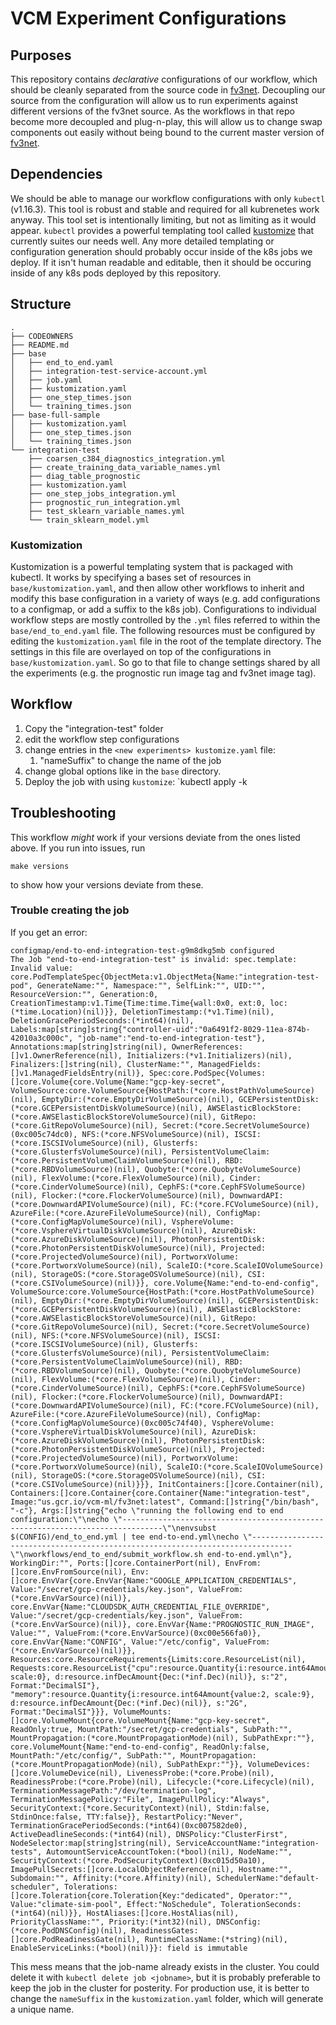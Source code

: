 # VCM Experiment Configurations

## Purposes

This repository contains *declarative* configurations of our workflow, which should be cleanly separated from the source code in [fv3net]. Decoupling our source from the configuration will allow us to run experiments against different versions of the fv3net source. As the workflows in that repo become more decoupled and plug-n-play, this will allow us to change swap components out easily without being bound to the current master version of [fv3net].

## Dependencies

We should be able to manage our workflow configurations with only `kubectl` (v1.16.3). This tool is robust and stable and required for all kubrenetes work anyway. This tool set is intentionally limiting, but not as limiting as it would appear. `kubectl` provides a powerful templating tool called [kustomize] that currently suites our needs well. Any more detailed templating or configuration generation should probably occur inside of the k8s jobs we deploy. If it isn't human readable and editable, then it should be occuring inside of any k8s pods deployed by this repository.

## Structure

``` 
.
├── CODEOWNERS
├── README.md
├── base
│   ├── end_to_end.yaml
│   ├── integration-test-service-account.yml
│   ├── job.yaml
│   ├── kustomization.yaml
│   ├── one_step_times.json
│   └── training_times.json
├── base-full-sample
│   ├── kustomization.yaml
│   ├── one_step_times.json
│   └── training_times.json
└── integration-test
    ├── coarsen_c384_diagnostics_integration.yml
    ├── create_training_data_variable_names.yml
    ├── diag_table_prognostic
    ├── kustomization.yaml
    ├── one_step_jobs_integration.yml
    ├── prognostic_run_integration.yml
    ├── test_sklearn_variable_names.yml
    └── train_sklearn_model.yml
```

### Kustomization 

Kustomization is a powerful templating system that is packaged with kubectl. It works by specifying a bases set of resources in `base/kustomization.yaml`, and then allow other workflows to inherit and modify this base configuration in a variety of ways (e.g. add configurations to a configmap, or add a suffix to the k8s job). Configurations to individual workflow steps are mostly controlled by the `.yml` files referred to within the `base/end_to_end.yaml` file. The following resources must be configured by editing the `kustomization.yaml` file in the root of the template directory. The settings in this file are overlayed on top of the configurations in `base/kustomization.yaml`. So go to that file to change settings shared by all the experiments (e.g. the prognostic run image tag and fv3net image tag).


## Workflow

1. Copy the "integration-test" folder
1. edit the workflow step configurations
1. change entries in the `<new experiments> kustomize.yaml` file:
    1. "nameSuffix" to change the name of the job
1. change global options like in the `base` directory.
1. Deploy the job with using `kustomize`: `kubectl apply -k <new-directory>

## Troubleshooting

This workflow *might* work if your versions deviate from the ones listed above. If you run into issues, run

    make versions

to show how your versions deviate from these.

### Trouble creating the job

If you get an error:

```
configmap/end-to-end-integration-test-g9m8dkg5mb configured
The Job "end-to-end-integration-test" is invalid: spec.template: Invalid value: core.PodTemplateSpec{ObjectMeta:v1.ObjectMeta{Name:"integration-test-pod", GenerateName:"", Namespace:"", SelfLink:"", UID:"", ResourceVersion:"", Generation:0, CreationTimestamp:v1.Time{Time:time.Time{wall:0x0, ext:0, loc:(*time.Location)(nil)}}, DeletionTimestamp:(*v1.Time)(nil), DeletionGracePeriodSeconds:(*int64)(nil), Labels:map[string]string{"controller-uid":"0a6491f2-8029-11ea-874b-42010a3c000c", "job-name":"end-to-end-integration-test"}, Annotations:map[string]string(nil), OwnerReferences:[]v1.OwnerReference(nil), Initializers:(*v1.Initializers)(nil), Finalizers:[]string(nil), ClusterName:"", ManagedFields:[]v1.ManagedFieldsEntry(nil)}, Spec:core.PodSpec{Volumes:[]core.Volume{core.Volume{Name:"gcp-key-secret", VolumeSource:core.VolumeSource{HostPath:(*core.HostPathVolumeSource)(nil), EmptyDir:(*core.EmptyDirVolumeSource)(nil), GCEPersistentDisk:(*core.GCEPersistentDiskVolumeSource)(nil), AWSElasticBlockStore:(*core.AWSElasticBlockStoreVolumeSource)(nil), GitRepo:(*core.GitRepoVolumeSource)(nil), Secret:(*core.SecretVolumeSource)(0xc005c74dc0), NFS:(*core.NFSVolumeSource)(nil), ISCSI:(*core.ISCSIVolumeSource)(nil), Glusterfs:(*core.GlusterfsVolumeSource)(nil), PersistentVolumeClaim:(*core.PersistentVolumeClaimVolumeSource)(nil), RBD:(*core.RBDVolumeSource)(nil), Quobyte:(*core.QuobyteVolumeSource)(nil), FlexVolume:(*core.FlexVolumeSource)(nil), Cinder:(*core.CinderVolumeSource)(nil), CephFS:(*core.CephFSVolumeSource)(nil), Flocker:(*core.FlockerVolumeSource)(nil), DownwardAPI:(*core.DownwardAPIVolumeSource)(nil), FC:(*core.FCVolumeSource)(nil), AzureFile:(*core.AzureFileVolumeSource)(nil), ConfigMap:(*core.ConfigMapVolumeSource)(nil), VsphereVolume:(*core.VsphereVirtualDiskVolumeSource)(nil), AzureDisk:(*core.AzureDiskVolumeSource)(nil), PhotonPersistentDisk:(*core.PhotonPersistentDiskVolumeSource)(nil), Projected:(*core.ProjectedVolumeSource)(nil), PortworxVolume:(*core.PortworxVolumeSource)(nil), ScaleIO:(*core.ScaleIOVolumeSource)(nil), StorageOS:(*core.StorageOSVolumeSource)(nil), CSI:(*core.CSIVolumeSource)(nil)}}, core.Volume{Name:"end-to-end-config", VolumeSource:core.VolumeSource{HostPath:(*core.HostPathVolumeSource)(nil), EmptyDir:(*core.EmptyDirVolumeSource)(nil), GCEPersistentDisk:(*core.GCEPersistentDiskVolumeSource)(nil), AWSElasticBlockStore:(*core.AWSElasticBlockStoreVolumeSource)(nil), GitRepo:(*core.GitRepoVolumeSource)(nil), Secret:(*core.SecretVolumeSource)(nil), NFS:(*core.NFSVolumeSource)(nil), ISCSI:(*core.ISCSIVolumeSource)(nil), Glusterfs:(*core.GlusterfsVolumeSource)(nil), PersistentVolumeClaim:(*core.PersistentVolumeClaimVolumeSource)(nil), RBD:(*core.RBDVolumeSource)(nil), Quobyte:(*core.QuobyteVolumeSource)(nil), FlexVolume:(*core.FlexVolumeSource)(nil), Cinder:(*core.CinderVolumeSource)(nil), CephFS:(*core.CephFSVolumeSource)(nil), Flocker:(*core.FlockerVolumeSource)(nil), DownwardAPI:(*core.DownwardAPIVolumeSource)(nil), FC:(*core.FCVolumeSource)(nil), AzureFile:(*core.AzureFileVolumeSource)(nil), ConfigMap:(*core.ConfigMapVolumeSource)(0xc005c74f40), VsphereVolume:(*core.VsphereVirtualDiskVolumeSource)(nil), AzureDisk:(*core.AzureDiskVolumeSource)(nil), PhotonPersistentDisk:(*core.PhotonPersistentDiskVolumeSource)(nil), Projected:(*core.ProjectedVolumeSource)(nil), PortworxVolume:(*core.PortworxVolumeSource)(nil), ScaleIO:(*core.ScaleIOVolumeSource)(nil), StorageOS:(*core.StorageOSVolumeSource)(nil), CSI:(*core.CSIVolumeSource)(nil)}}}, InitContainers:[]core.Container(nil), Containers:[]core.Container{core.Container{Name:"integration-test", Image:"us.gcr.io/vcm-ml/fv3net:latest", Command:[]string{"/bin/bash", "-c"}, Args:[]string{"echo \"running the following end to end configuration:\"\necho \"-------------------------------------------------------------------------------\"\nenvsubst $(CONFIG)/end_to_end.yml | tee end-to-end.yml\necho \"-------------------------------------------------------------------------------\"\nworkflows/end_to_end/submit_workflow.sh end-to-end.yml\n"}, WorkingDir:"", Ports:[]core.ContainerPort(nil), EnvFrom:[]core.EnvFromSource(nil), Env:[]core.EnvVar{core.EnvVar{Name:"GOOGLE_APPLICATION_CREDENTIALS", Value:"/secret/gcp-credentials/key.json", ValueFrom:(*core.EnvVarSource)(nil)}, core.EnvVar{Name:"CLOUDSDK_AUTH_CREDENTIAL_FILE_OVERRIDE", Value:"/secret/gcp-credentials/key.json", ValueFrom:(*core.EnvVarSource)(nil)}, core.EnvVar{Name:"PROGNOSTIC_RUN_IMAGE", Value:"", ValueFrom:(*core.EnvVarSource)(0xc00e566fa0)}, core.EnvVar{Name:"CONFIG", Value:"/etc/config", ValueFrom:(*core.EnvVarSource)(nil)}}, Resources:core.ResourceRequirements{Limits:core.ResourceList(nil), Requests:core.ResourceList{"cpu":resource.Quantity{i:resource.int64Amount{value:2, scale:0}, d:resource.infDecAmount{Dec:(*inf.Dec)(nil)}, s:"2", Format:"DecimalSI"}, "memory":resource.Quantity{i:resource.int64Amount{value:2, scale:9}, d:resource.infDecAmount{Dec:(*inf.Dec)(nil)}, s:"2G", Format:"DecimalSI"}}}, VolumeMounts:[]core.VolumeMount{core.VolumeMount{Name:"gcp-key-secret", ReadOnly:true, MountPath:"/secret/gcp-credentials", SubPath:"", MountPropagation:(*core.MountPropagationMode)(nil), SubPathExpr:""}, core.VolumeMount{Name:"end-to-end-config", ReadOnly:false, MountPath:"/etc/config/", SubPath:"", MountPropagation:(*core.MountPropagationMode)(nil), SubPathExpr:""}}, VolumeDevices:[]core.VolumeDevice(nil), LivenessProbe:(*core.Probe)(nil), ReadinessProbe:(*core.Probe)(nil), Lifecycle:(*core.Lifecycle)(nil), TerminationMessagePath:"/dev/termination-log", TerminationMessagePolicy:"File", ImagePullPolicy:"Always", SecurityContext:(*core.SecurityContext)(nil), Stdin:false, StdinOnce:false, TTY:false}}, RestartPolicy:"Never", TerminationGracePeriodSeconds:(*int64)(0xc007582de0), ActiveDeadlineSeconds:(*int64)(nil), DNSPolicy:"ClusterFirst", NodeSelector:map[string]string(nil), ServiceAccountName:"integration-tests", AutomountServiceAccountToken:(*bool)(nil), NodeName:"", SecurityContext:(*core.PodSecurityContext)(0xc015d50a10), ImagePullSecrets:[]core.LocalObjectReference(nil), Hostname:"", Subdomain:"", Affinity:(*core.Affinity)(nil), SchedulerName:"default-scheduler", Tolerations:[]core.Toleration{core.Toleration{Key:"dedicated", Operator:"", Value:"climate-sim-pool", Effect:"NoSchedule", TolerationSeconds:(*int64)(nil)}}, HostAliases:[]core.HostAlias(nil), PriorityClassName:"", Priority:(*int32)(nil), DNSConfig:(*core.PodDNSConfig)(nil), ReadinessGates:[]core.PodReadinessGate(nil), RuntimeClassName:(*string)(nil), EnableServiceLinks:(*bool)(nil)}}: field is immutable
```

This mess means that the job-name already exists in the cluster. You could delete it with `kubectl delete job <jobname>`, but it is probably preferable to keep the job in the cluster for posterity. For production use, it is better to change the `nameSuffix` in the `kustomization.yaml` folder, which will generate a unique name.


[fv3net]: https://github.com/VulcanClimateModeling/fv3net
[kustomize]: https://kustomize.io/ 